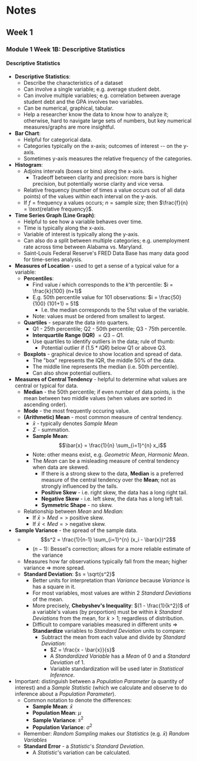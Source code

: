 # Notes
## Week 1
### Module 1 Week 1B: Descriptive Statistics
#### Descriptive Statistics
- **Descriptive Statistics**:
  - Describe the characteristics of a dataset
  - Can involve a single variable; e.g. average student debt.
  - Can involve multiple variables; e.g. correlation between average student 
    debt and the GPA involves two variables. 
  - Can be numerical, graphical, tabular.
  - Help a researcher know the data to know how to analyze it; otherwise, 
    hard to navigate large sets of numbers, but key numerical 
    measures/graphs are more insightful.
- **Bar Chart**:
  - Helpful for categorical data.
  - Categories typically on the x-axis; outcomes of interest -- on the y-axis.
  - Sometimes y-axis measures the relative frequency of the categories.
- **Histogram**:
  - Adjoins intervals (boxes or bins) along the x-axis.
    - Tradeoff between clarity and precision: more bars is higher precision, 
      but potentially worse clarity and vice versa.
  - Relative frequency (number of times a value occurs out of all data points)
    of the values within each interval on the y-axis.
  - If $f = \text{frequency a values occurs}$; $n = \text{sample size}$; 
    then $\frac{f}{n} = \text{relative frequency}$. 
- **Time Series Graph (Line Graph)**:
  - Helpful to see how a variable behaves over time.
  - Time is typically along the x-axis.
  - Variable of interest is typically along the y-axis.
  - Can also do a split between multiple categories; e.g. unemployment rate 
    across time between Alabama vs. Maryland.
  - Saint-Louis Federal Reserve's FRED Data Base has many data good for 
    time-series analysis.
- **Measures of Location** - used to get a sense of a typical value for a 
  variable:
  - **Percentiles**:
    - Find value $i$ which corresponds to the $k$'th percentile: $i = \frac{k}{100} (n+1)$
    - E.g. 50th percentile value for 101 observations: $i = \frac{50}{100} (101+1) = 51$
      - I.e. the median corresponds to the 51st value of the variable.
    - Note: values must be ordered from smallest to largest.
  - **Quartiles** - separate the data into quarters.
    - Q1 - 25th percentile; Q2 - 50th percentile; Q3 - 75th percentile.
    - **Interquartile Range (IQR)** $= Q3 - Q1$.
    - Use quartiles to identify outliers in the data; rule of thumb: 
      - Potential outlier if $(1.5 * IQR)$ below Q1 or above Q3.
  - **Boxplots** - graphical device to show location and spread of data.
    - The "box" represents the IQR, the middle 50% of the data.
    - The middle line represents the median (i.e. 50th percentile).
    - Can also show potential outliers.
- **Measures of Central Tendency** - helpful to determine what values are 
  central or typical for data.
  - **Median** - the 50th percentile; if even number of data points, is the 
    mean between two middle values (when values are sorted in ascending order). 
  - **Mode** - the most frequently occuring value.
  - **(Arithmetic) Mean** - most common measure of central tendency.
    - $\bar{x}$ - typically denotes *Sample Mean*
    - $\Sigma$ - summation. 
    - **Sample Mean**: $$\bar{x} = \frac{1}{n} \sum_{i=1}^{n} x_i$$
    - Note: other means exist, e.g. *Geometric Mean*, *Harmonic Mean*.
    - The *Mean* can be a misleading measure of central tendency when data are 
      skewed.
      - If there is a strong skew to the data, 
        **Median** is a preferred measure of the central tendency over the 
        **Mean**; not as strongly influenced by the tails.
      - **Positive Skew** - i.e. right skew, the data has a long right tail.
      - **Negative Skew** - i.e. left skew, the data has a long left tail.
      - **Symmetric Shape** - no skew.
  - Relationship between *Mean* and *Median*:
    - If $\bar{x} \gt Med =>$ positive skew.
    - If $\bar{x} \lt Med =>$ negative skew.
- **Sample Variance** - the spread of the sample data.
  - $$s^2 = \frac{1}{n-1} \sum_{i=1}^{n} (x_i - \bar{x})^2$$
    - $(n-1)$: Bessel's correction; allows for a more reliable estimate of 
      the variance
  - Measures how far observations typically fall from the mean; higher 
    variance => more spread.
  - **Standard Deviation**: $s = \sqrt{s^2}$
    - Better units for interpretation than *Variance* because *Variance* is 
      has a square in it.
    - For most variables, most values are within 2 *Standard Deviations* of 
      the mean.
    - More precisely, **Chebyshev's Inequality**: $(1 - \frac{1}{k^2})$ of a 
      variable's values (by proportion) must be within $k$ *Standard 
      Deviations* from the mean, for $k \gt 1$; regardless of distribution.
    - Difficult to compare variables measured in different units => 
      **Standardize** variables to *Standard Deviation* units to compare:
      - Subtract the mean from each value and divide by *Standard Deviation*:
        - $Z = \frac{x - \bar{x}}{s}$
        - A *Standardized Variable* has a *Mean* of $0$ and a *Standard 
          Deviation* of $1$.
        - Variable standardization will be used later in *Statistical Inference*.
- Important: distinguish between a *Population Parameter* (a quantity of 
  interest) and a *Sample Statistic* (which we calculate and observe to do 
  inference about a *Population Parameter*).
  - Common notation to denote the differences:
    - **Sample Mean**: $\bar{x}$ 
    - **Population Mean**: $\mu$ 
    - **Sample Variance**: $s^2$
    - **Population Variance**: $\sigma^2$
  - Remember: *Random Sampling* makes our *Statistics* (e.g. $\bar{x}$) *Random 
    Variables*
  - **Standard Error** - a *Statistic*'s *Standard Deviation*.
    - A *Statistic*'s variation can be calculated.